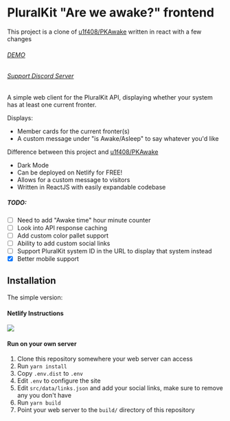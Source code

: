 # PluralKit "Are we awake?" frontend

This project is a clone of [u1f408/PKAwake](https://github.com/u1f408/PKAwake) written in react with a few changes

###### [DEMO](https://flamboyant-pasteur-7b73bd.netlify.app/)

###### [Support Discord Server](https://discord.gg/UA4uUvH)

A simple web client for the PluralKit API, displaying
whether your system has at least one current fronter.

Displays:

-   Member cards for the current fronter(s)
-   A custom message under "is Awake/Asleep" to say whatever you'd like

Difference between this project and [u1f408/PKAwake](https://github.com/u1f408/PKAwake)

-   Dark Mode
-   Can be deployed on Netlify for FREE!
-   Allows for a custom message to visitors
-   Written in ReactJS with easily expandable codebase

##### TODO:

-   [ ] Need to add "Awake time" hour minute counter
-   [ ] Look into API response caching
-   [ ] Add custom color pallet support
-   [ ] Ability to add custom social links
-   [ ] Support PluralKit system ID in the URL to display that system instead
-   [x] Better mobile support

## Installation

The simple version:

#### Netlify Instructions

[![](https://www.netlify.com/img/deploy/button.svg)](https://app.netlify.com/start/deploy?repository=https://github.com/jcsumlin/plural-kit-awake)

#### Run on your own server

1. Clone this repository somewhere your web server can access
2. Run `yarn install`
3. Copy `.env.dist` to `.env`
4. Edit `.env` to configure the site
5. Edit `src/data/links.json` and add your social links, make sure to remove any you don't have
6. Run `yarn build`
7. Point your web server to the `build/` directory of this repository
